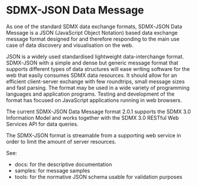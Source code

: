 # SDMX-JSON Data Message

As one of the standard SDMX data exchange formats, SDMX-JSON Data Message is 
a JSON (JavaScript Object Notation) based data exchange message format 
designed for and therefore responding to the main use case of data discovery 
and visualisation on the web.

JSON is a widely used standardised lightweight data-interchange format. 
SDMX-JSON with a simple and dense but generic message format that supports 
different types of data structures will ease writing software for the web 
that easily consumes SDMX data resources. It should allow for an efficient 
client-server exchange with few roundtrips, small message sizes and fast 
parsing. The format may be used in a wide variety of programming languages 
and application programs. Testing and development of the format has focused 
on JavaScript applications running in web browsers. 

The current SDMX-JSON Data Message format 2.0.1 supports the SDMX 3.0 Information Model 
and works together with the SDMX 3.0 RESTful Web Services API for data queries. 

The SDMX-JSON format is streamable from a supporting web service in order to 
limit the amount of server resources. 

See:
- docs: for the descriptive documentation
- samples: for message samples
- tools: for the normative JSON schema usable for validation purposes
